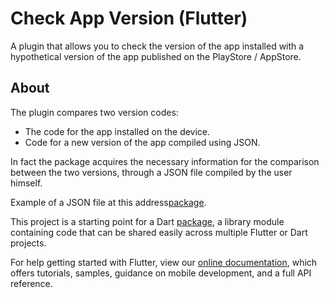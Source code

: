 # Check App Version (Flutter)

A plugin that allows you to check the version of the app installed with a hypothetical version of the app published on the PlayStore / AppStore.

## About

The plugin compares two version codes:
- The code for the app installed on the device.
- Code for a new version of the app compiled using JSON.

In fact the package acquires the necessary information for the comparison between the two versions, through a JSON file compiled by the user himself.

Example of a JSON file at this address[package](https://flutter.dev/developing-packages/).

This project is a starting point for a Dart
[package](https://flutter.dev/developing-packages/),
a library module containing code that can be shared easily across
multiple Flutter or Dart projects.

For help getting started with Flutter, view our 
[online documentation](https://flutter.dev/docs), which offers tutorials, 
samples, guidance on mobile development, and a full API reference.
